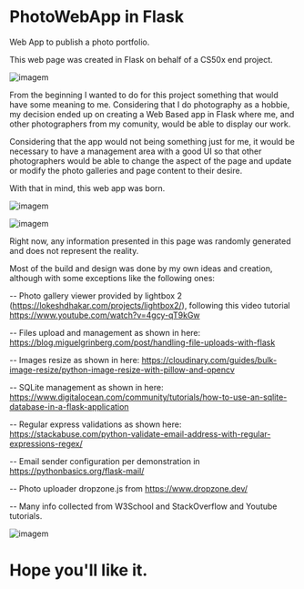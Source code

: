 # PhotoWebApp in Flask 

Web App to publish a photo portfolio.

This web page was created in Flask on behalf of a CS50x end project. 

![imagem](https://github.com/teltomas/PhotowebApp/static/p_thumb1.png)

From the beginning I wanted to do for this project something that would have some meaning to me. Considering that I do photography as a hobbie, my decision ended up on creating a Web Based app in Flask where me, and other photographers from my comunity, would be able to display our work.

Considering that the app would not being something just for me, it would be necessary to have a management area with a good UI so that other photographers would be able to change the aspect of the page and update or modify the photo galleries and page content to their desire.

With that in mind, this web app was born.

![imagem](https://github.com/teltomas/PhotowebApp/static/p_thumb3.png)

![imagem](https://github.com/teltomas/PhotowebApp/static/p_thumb4.png)

Right now, any information presented in this page was randomly generated and does not represent the reality.

Most of the build and design was done by my own ideas and creation, although with some exceptions like the following ones:

-- Photo gallery viewer provided by lightbox 2 (https://lokeshdhakar.com/projects/lightbox2/), 
following this video tutorial https://www.youtube.com/watch?v=4gcy-qT9kGw

-- Files upload and management as shown in here: https://blog.miguelgrinberg.com/post/handling-file-uploads-with-flask 

-- Images resize as shown in here: https://cloudinary.com/guides/bulk-image-resize/python-image-resize-with-pillow-and-opencv 

-- SQLite management as shown in here:  https://www.digitalocean.com/community/tutorials/how-to-use-an-sqlite-database-in-a-flask-application

-- Regular express validations as shown here: https://stackabuse.com/python-validate-email-address-with-regular-expressions-regex/

-- Email sender configuration per demonstration in https://pythonbasics.org/flask-mail/

-- Photo uploader dropzone.js from https://www.dropzone.dev/

-- Many info collected from W3School and StackOverflow and Youtube tutorials.


![imagem](https://github.com/teltomas/PhotowebApp/static/p_thumb2.png)


# Hope you'll like it.

